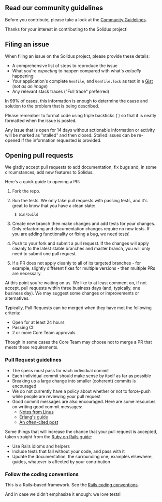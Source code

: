## Read our community guidelines

Before you contribute, please take a look at the [Community Guidelines](https://solidus.io/community-guidelines/).

Thanks for your interest in contributing to the Solidus project!

## Filing an issue

When filing an issue on the Solidus project, please provide these details:

* A comprehensive list of steps to reproduce the issue
* What you're *expecting* to happen compared with what's *actually* happening
* Your application's complete `Gemfile`, and `Gemfile.lock` as text in a [Gist](https://gist.github.com) (*not as an image*)
* Any relevant stack traces ("Full trace" preferred)

In 99% of cases, this information is enough to determine the cause and solution
to the problem that is being described.

Please remember to format code using triple backticks (\`) so that it is neatly
formatted when the issue is posted.

Any issue that is open for 14 days without actionable information or activity
will be marked as "stalled" and then closed. Stalled issues can be re-opened if
the information requested is provided.

## Opening pull requests

We gladly accept pull requests to add documentation, fix bugs and, in some circumstances,
add new features to Solidus.

Here's a quick guide to opening a PR:

1. Fork the repo.

2. Run the tests. We only take pull requests with passing tests, and it's great
to know that you have a clean slate:

        $ bin/build

3. Create new branch then make changes and add tests for your changes. Only
refactoring and documentation changes require no new tests. If you are adding
functionality or fixing a bug, we need tests!

4. Push to your fork and submit a pull request. If the changes will apply cleanly
to the latest stable branches and master branch, you will only need to submit one
pull request.

5. If a PR does not apply cleanly to all of its targeted branches - for example,
slightly different fixes for multiple versions -  then multiple PRs are necessary.

At this point you're waiting on us. We like to at least comment on, if not
accept, pull requests within three business days (and, typically, one business
day). We may suggest some changes or improvements or alternatives.

Typically, Pull Requests can be merged when they have met the following criteria:

- Open for at least 24 hours
- Passing CI
- 2 or more Core Team approvals

Though in some cases the Core Team may choose not to merge a PR that meets these requirements.

### Pull Request guidelines

* The specs must pass for each individual commit
* Each individual commit should make sense by itself as far as possible
* Breaking up a large change into smaller (coherent) commits is encouraged
* We do not currently have a policy about whether or not to force-push while
people are reviewing your pull request
* Good commit messages are also encouraged. Here are some resources on writing
good commit messages:
  * [Notes from Linus](https://github.com/subsurface/subsurface/commit/b6590150d68df528efd40c889ba6eea476b39873)
  * [Erlang's guide](https://github.com/erlang/otp/wiki/Writing-good-commit-messages)
  * [An often-cited post](http://tbaggery.com/2008/04/19/a-note-about-git-commit-messages.html)

Some things that will increase the chance that your pull request is accepted,
taken straight from the [Ruby on Rails guide](http://guides.rubyonrails.org/contributing_to_ruby_on_rails.html):

* Use Rails idioms and helpers
* Include tests that fail without your code, and pass with it
* Update the documentation, the surrounding one, examples elsewhere, guides,
  whatever is affected by your contribution

### Follow the coding conventions

This is a Rails-based framework.  See the [Rails coding conventions](http://guides.rubyonrails.org/contributing_to_ruby_on_rails.html#follow-the-coding-conventions).

And in case we didn't emphasize it enough: we love tests!
